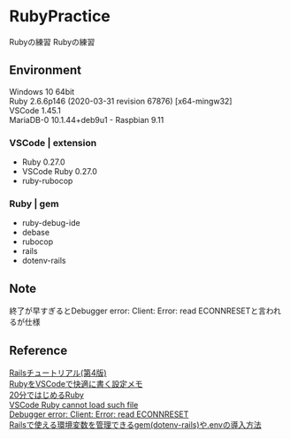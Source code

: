 # RubyPractice
Rubyの練習	Rubyの練習

## Environment
Windows 10 64bit  
Ruby 2.6.6p146 (2020-03-31 revision 67876) [x64-mingw32]  
VSCode 1.45.1  
MariaDB-0 10.1.44+deb9u1 - Raspbian 9.11

### VSCode | extension
 - Ruby 0.27.0
 - VSCode Ruby 0.27.0
 - ruby-rubocop
### Ruby | gem
 - ruby-debug-ide
 - debase
 - rubocop
 - rails
 - dotenv-rails

## Note
終了が早すぎるとDebugger error: Client: Error: read ECONNRESETと言われるが仕様


## Reference
[Railsチュートリアル(第4版)](https://railstutorial.jp/chapters/beginning?version=5.1)  
[RubyをVSCodeで快適に書く設定メモ](https://tec.sg-life.jp/blog/?p=258)  
[20分ではじめるRuby](https://www.ruby-lang.org/ja/documentation/quickstart/)  
[VSCode Ruby cannot load such file](https://stackoverflow.com/questions/50659574/visual-studio-code-ruby-uncaught-exception-cannot-load-such-file)  
[Debugger error: Client: Error: read ECONNRESET](https://github.com/rubyide/vscode-ruby/issues/117)  
[Railsで使える環境変数を管理できるgem(dotenv-rails)や.envの導入方法](https://qiita.com/ryosuketter/items/ceb592dc6b23a20e51b5)